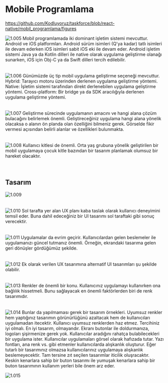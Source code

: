# Mobile Programlama

https://github.com/Kodluyoruz/taskforce/blob/react-native/mobil_programlama/figures

![1.005](https://github.com/Kodluyoruz/taskforce/blob/react-native/mobil_programlama/figures/1.005.jpeg)
Mobil programlamada iki dominant işletim sistemi mevcuttur. Android ve iOS platformları.
Android sürüm isimleri (Q'ya kadar) tatlı isimleri ile devam ederken iOS isimleri sabit iOS eki ile devam eder.
Android işletim sistemi Java ya da Kotlin dilleri ile native olarak uygulama geliştirme olanağı sunarken, iOS için Obj-C ya da Swift dilleri tercih edilebilir.
<br/>
<br/>
<br/>
![1.006](https://github.com/Kodluyoruz/taskforce/blob/react-native/mobil_programlama/figures/1.006.jpeg)
Günümüzde üç tip mobil uygulama geliştirme seçeneği mevcuttur.
Hybrid: Tarayıcı motoru üzerinden derlenen uygulama geliştirme yöntemi.
Native: İşletim sistemi tarafından direkt derlenebilen uygulama geliştirme yöntemi.
Cross-platform: Bir bridge ya da SDK aracılığıyla derlenen uygulama geliştirme yöntemi.
<br/>
<br/>
<br/>
![1.007](https://github.com/Kodluyoruz/taskforce/blob/react-native/mobil_programlama/figures/1.007.jpeg)
Geliştirme sürecinde uygulamanın amacını ve hangi alana çözüm bulacağını belirlemek önemli. Geliştireceğiniz uygulama hangi alana yönelik olacaksa o alanın ön planda olan özelliğini bilmeniz gerek.
Görselde fikir vermesi açısından belirli alanlar ve özellikleri bulunmakta.
<br/>
<br/>
<br/>
![1.008](https://github.com/Kodluyoruz/taskforce/blob/react-native/mobil_programlama/figures/1.008.jpeg)
Kullanıcı kitlesi de önemli. Orta yaş grubuna yönelik geliştirilen bir mobil uygulamaya çocuk kitle bazından bir tasarım planlamak olumsuz bir hareket olacaktır.
<br/>
<br/>
<br/>
## Tasarım

![1.009](https://github.com/Kodluyoruz/taskforce/blob/react-native/mobil_programlama/figures/1.009.jpeg)
<br/>
<br/>
<br/>
![1.010](https://github.com/Kodluyoruz/taskforce/blob/react-native/mobil_programlama/figures/1.010.jpeg)
Sol tarafta yer alan UX planı kaba taslak olarak kullanıcı deneyimini temsil eder. Buna dahil edeceğiniz bir UI tasarımı sol taraftaki gibi sonuç verecektir.
<br/>
<br/>
<br/>
![1.011](https://github.com/Kodluyoruz/taskforce/blob/react-native/mobil_programlama/figures/1.011.jpeg)
Uygulamalar da evrim geçirir. Kullanıcılardan gelen beslemeler ile uygulamanızı güncel tutmanız önemli. Örneğin, ekrandaki tasarıma gelen geri dönüşler gördüğümüz şekilde.
<br/>
<br/>
<br/>
![1.012](https://github.com/Kodluyoruz/taskforce/blob/react-native/mobil_programlama/figures/1.012.jpeg)
Ek olarak verilen UX tasarımına alternatif UI tasarımları şu şekilde olabilir.
<br/>
<br/>
<br/>
![1.013](https://github.com/Kodluyoruz/taskforce/blob/react-native/mobil_programlama/figures/1.013.jpeg)
Renkler de önemli bir konu. Kullanıcınız uygulamayı kullanırken ona bağlılık hissetmeli. Bunu sağlayacak en önemli faktörlerden biri de renk tasarımıdır.
<br/>
<br/>
<br/>
![1.014](https://github.com/Kodluyoruz/taskforce/blob/react-native/mobil_programlama/figures/1.014.jpeg)
Bunlar da yapılmaması gerek bir tasarım örnekleri.
Uyumsuz renkler hem yaptığınız tasarımın görünürlüğünü azaltacak hem de kullanıcıları uygulamadan itecektir. Kullanıcı uyumsuz renklerden haz etmez. Tercihiniz iyi olmalı.
En iyi tasarım, olmayandır. Ekranı butonlar ile doldurmanıza, logoları şişirmenize gerek yok. Kullanıcılar aradığını rahatça bulabilecekleri bir uygulama ister.
Kullanıcılar uygulamaları görsel olarak hafızada tutar. Yazı fontları, ana renk vs. gibi etmenler kullanıcılarda alışkanlık oluşturur. Eğer tutarlı bir tasarımınız olmazsa kullanıcılarınız uygulamaya alışkanlık beslemeyecektir. Tam tersine zıt seçilen tasarımlar iticilik oluşracaktır. Keskin kenarlara sahip bir buton tasarımı ile yumuşak kenarlara sahip bir buton tasarımının kullanım yerleri bile önem arz eder.

![1.015](https://github.com/Kodluyoruz/taskforce/blob/react-native/mobil_programlama/figures/1.015.jpeg)
